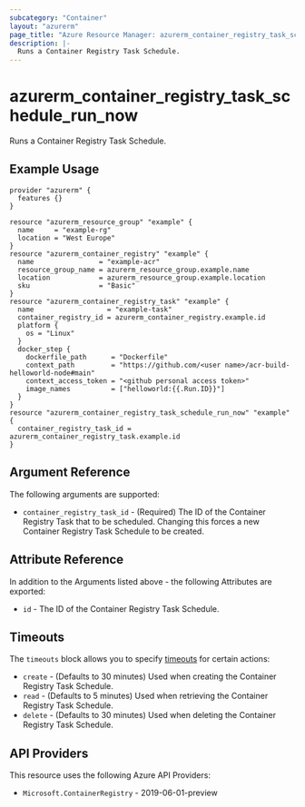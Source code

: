 ```yaml
---
subcategory: "Container"
layout: "azurerm"
page_title: "Azure Resource Manager: azurerm_container_registry_task_schedule_run_now"
description: |-
  Runs a Container Registry Task Schedule.
---
```


# azurerm_container_registry_task_schedule_run_now

Runs a Container Registry Task Schedule.

## Example Usage

```hcl
provider "azurerm" {
  features {}
}

resource "azurerm_resource_group" "example" {
  name     = "example-rg"
  location = "West Europe"
}
resource "azurerm_container_registry" "example" {
  name                = "example-acr"
  resource_group_name = azurerm_resource_group.example.name
  location            = azurerm_resource_group.example.location
  sku                 = "Basic"
}
resource "azurerm_container_registry_task" "example" {
  name                  = "example-task"
  container_registry_id = azurerm_container_registry.example.id
  platform {
    os = "Linux"
  }
  docker_step {
    dockerfile_path      = "Dockerfile"
    context_path         = "https://github.com/<user name>/acr-build-helloworld-node#main"
    context_access_token = "<github personal access token>"
    image_names          = ["helloworld:{{.Run.ID}}"]
  }
}
resource "azurerm_container_registry_task_schedule_run_now" "example" {
  container_registry_task_id = azurerm_container_registry_task.example.id
}
```

## Argument Reference

The following arguments are supported:

* `container_registry_task_id` - (Required) The ID of the Container Registry Task that to be scheduled. Changing this forces a new Container Registry Task Schedule to be created.

## Attribute Reference

In addition to the Arguments listed above - the following Attributes are exported:

* `id` - The ID of the Container Registry Task Schedule.

## Timeouts

The `timeouts` block allows you to specify [timeouts](https://developer.hashicorp.com/terraform/language/resources/configure#define-operation-timeouts) for certain actions:

* `create` - (Defaults to 30 minutes) Used when creating the Container Registry Task Schedule.
* `read` - (Defaults to 5 minutes) Used when retrieving the Container Registry Task Schedule.
* `delete` - (Defaults to 30 minutes) Used when deleting the Container Registry Task Schedule.

## API Providers
<!-- This section is generated, changes will be overwritten -->
This resource uses the following Azure API Providers:

* `Microsoft.ContainerRegistry` - 2019-06-01-preview

